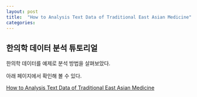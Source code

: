 ```yaml
---
layout: post
title:  "How to Analysis Text Data of Traditional East Asian Medicine"
categories:
---
```


## 한의학 데이터 분석 튜토리얼

한의학 데이터를 예제로 분석 방법을 살펴보았다.

아래 페이지에서 확인해 볼 수 있다.

[How to Analysis Text Data of Traditional East Asian Medicine](https://nbviewer.jupyter.org/github/pinedance/workshop-KM-data-analysis/blob/master/notebooks/README.ipynb)
